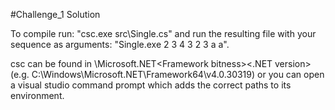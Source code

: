 #Challenge_1 Solution

To compile run: "csc.exe src\Single.cs" 
and run the resulting file with your sequence as arguments: "Single.exe 2 3 4 3 2 3 a a".

csc can be found in <windows installation folder>\Microsoft.NET\<Framework bitness>\<.NET version> 
(e.g. C:\Windows\Microsoft.NET\Framework64\v4.0.30319)
or you can open a visual studio command prompt which adds the correct paths to its environment.
